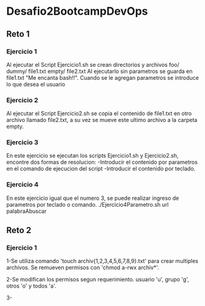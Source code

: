 # Desafio2BootcampDevOps

## Reto 1

### Ejercicio 1
Al ejecutar el Script Ejercicio1.sh se crean directorios y archivos 
foo/
    dummy/
            file1.txt
    empty/
            file2.txt
Al ejecutarlo sin parametros se guarda en file1.txt "Me encanta bash!!".
Cuando se le agregan parametros se introduce lo que desea el usuario

### Ejercicio 2
Al ejecutar el Script Ejercicio2.sh se copia el contenido de file1.txt en 
otro archivo llamado file2.txt, a su vez se mueve este ultimo archivo a la 
carpeta empty.

### Ejercicio 3
En este ejercicio se ejecutan los scripts Ejercicio1.sh y Ejercicio2.sh,
encontre dos formas de resolucion:
    -Introducir el contenido por parametros en el comando de ejecucion
        del script
    -Introducir el contenido por teclado.

### Ejercicio 4
En este ejercicio igual que el numero 3, se puede realizar ingreso de parametros
por teclado o comando.
./Ejercicio4Parametro.sh url palabraAbuscar

## Reto 2

### Ejercicio 1

1-Se utiliza comando 'touch archiv{1,2,3,4,5,6,7,8,9}.txt' para crear multiples archivos.
  Se remueven permisos con 'chmod a-rwx archiv*'.

2-Se modifican los permisos segun requerimiento. usuario 'u', grupo 'g', otros 'o' y todos 'a'.

3-
